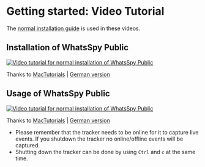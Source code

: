 # Getting started: Video Tutorial

The [normal installation guide](https://gitlab.maikel.pro/maikeldus/WhatsSpy-Public/wikis/getting-started) is used in these videos.

## Installation of WhatsSpy Public

[![Video tutorial for normal installation of WhatsSpy Public](http://img.youtube.com/vi/_Z1VhIo07Xc/0.jpg)](http://www.youtube.com/watch?v=_Z1VhIo07Xc)

Thanks to [MacTutorials](https://www.youtube.com/channel/UC7jiO1vlWOM-PDtBtYTFBkQ) | [German version](https://www.youtube.com/watch?v=VJijuCWW--s)

## Usage of WhatsSpy Public

[![Video tutorial for normal installation of WhatsSpy Public](http://img.youtube.com/vi/DpjO_XyJFZM/0.jpg)](http://www.youtube.com/watch?v=DpjO_XyJFZM)

Thanks to [MacTutorials](https://www.youtube.com/channel/UC7jiO1vlWOM-PDtBtYTFBkQ) | [German version](https://www.youtube.com/watch?v=EQM1kVzHQlo)

* Please remember that the tracker needs to be online for it to capture live events. If you shutdown the tracker no online/offline events will be captured.
* Shutting down the tracker can be done by using `Ctrl` and `c` at the same time.


